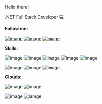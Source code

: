 Hello there! 

.NET Full Stack Developer 💻<br />

<strong>Follow me:</strong><br />
<br />
<a href="https://www.linkedin.com/in/kellyson-santos-rn">![image](https://img.shields.io/badge/LinkedIn-0077B5?style=for-the-badge&logo=linkedin&logoColor=white)</a>
<a href="https://www.twitch.tv/KellysonRN">![image](https://img.shields.io/badge/Twitch-9146FF?style=for-the-badge&logo=twitch&logoColor=white)</a>
<a href="https://www.instagram.com/kellysonvictor/">![image](https://img.shields.io/badge/Instagram-E4405F?style=for-the-badge&logo=instagram&logoColor=white)</a>

<strong>Skills:</strong><br />

![image](https://img.shields.io/badge/C%23-239120?style=for-the-badge&logo=c-sharp&logoColor=white)
![image](https://img.shields.io/badge/PLSQL-F80000?style=for-the-badge&logo=oracle&logoColor=black)
![image](https://img.shields.io/badge/.NET-512BD4?style=for-the-badge&logo=dotnet&logoColor=white)
![image](https://img.shields.io/badge/Git-F05032?style=for-the-badge&logo=git&logoColor=white)
![image](https://img.shields.io/badge/Microsoft_SQL_Server-CC2927?style=for-the-badge&logo=microsoft-sql-server&logoColor=white)

![image](https://img.shields.io/badge/Swagger-85EA2D?style=for-the-badge&logo=Swagger&logoColor=white)
![image](https://img.shields.io/badge/Visual_Studio-5C2D91?style=for-the-badge&logo=visual%20studio&logoColor=white)
![image](https://img.shields.io/badge/Visual_Studio_Code-0078D4?style=for-the-badge&logo=visual%20studio%20code&logoColor=white)

<strong>Clouds:</strong><br />

![image](https://img.shields.io/badge/microsoft%20azure-0089D6?style=for-the-badge&logo=microsoft-azure&logoColor=white)
![image](https://img.shields.io/badge/Amazon_AWS-FF9900?style=for-the-badge&logo=amazonaws&logoColor=white)

![image](https://github-readme-stats.vercel.app/api/top-langs/?username=KellysonRN&theme=blue-green)
![iamge](https://github-readme-stats.vercel.app/api?username=KellysonRN&theme=blue-green)
